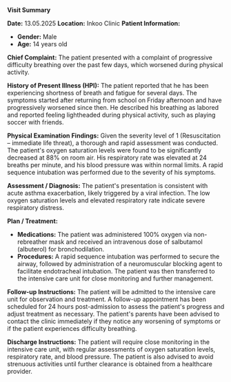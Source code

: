 **Visit Summary**

**Date:** 13.05.2025
**Location:** Inkoo Clinic
**Patient Information:**
- **Gender:** Male
- **Age:** 14 years old

**Chief Complaint:**
The patient presented with a complaint of progressive difficulty breathing over the past few days, which worsened during physical activity.

**History of Present Illness (HPI):**
The patient reported that he has been experiencing shortness of breath and fatigue for several days. The symptoms started after returning from school on Friday afternoon and have progressively worsened since then. He described his breathing as labored and reported feeling lightheaded during physical activity, such as playing soccer with friends.

**Physical Examination Findings:**
Given the severity level of 1 (Resuscitation – immediate life threat), a thorough and rapid assessment was conducted. The patient's oxygen saturation levels were found to be significantly decreased at 88% on room air. His respiratory rate was elevated at 24 breaths per minute, and his blood pressure was within normal limits. A rapid sequence intubation was performed due to the severity of his symptoms.

**Assessment / Diagnosis:**
The patient's presentation is consistent with acute asthma exacerbation, likely triggered by a viral infection. The low oxygen saturation levels and elevated respiratory rate indicate severe respiratory distress.

**Plan / Treatment:**
- **Medications:** The patient was administered 100% oxygen via non-rebreather mask and received an intravenous dose of salbutamol (albuterol) for bronchodilation.
- **Procedures:** A rapid sequence intubation was performed to secure the airway, followed by administration of a neuromuscular blocking agent to facilitate endotracheal intubation. The patient was then transferred to the intensive care unit for close monitoring and further management.

**Follow-up Instructions:**
The patient will be admitted to the intensive care unit for observation and treatment. A follow-up appointment has been scheduled for 24 hours post-admission to assess the patient's progress and adjust treatment as necessary. The patient's parents have been advised to contact the clinic immediately if they notice any worsening of symptoms or if the patient experiences difficulty breathing.

**Discharge Instructions:**
The patient will require close monitoring in the intensive care unit, with regular assessments of oxygen saturation levels, respiratory rate, and blood pressure. The patient is also advised to avoid strenuous activities until further clearance is obtained from a healthcare provider.